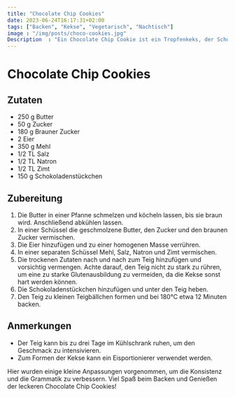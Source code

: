 ```yaml
---
title: "Chocolate Chip Cookies"
date: 2023-06-24T16:17:31+02:00
tags: ["Backen", "Kekse", "Vegetarisch", "Nachtisch"]
image : "/img/posts/choco-cookies.jpg"
Description  : "Ein Chocolate Chip Cookie ist ein Tropfenkeks, der Schokoladenstückchen als charakteristische Zutat enthält."
---
```

# Chocolate Chip Cookies
## Zutaten
- 250 g Butter
- 50 g Zucker
- 180 g Brauner Zucker
- 2 Eier
- 350 g Mehl
- 1/2 TL Salz
- 1/2 TL Natron
- 1/2 TL Zimt
- 150 g Schokoladenstückchen

## Zubereitung
1. Die Butter in einer Pfanne schmelzen und köcheln lassen, bis sie braun wird. Anschließend abkühlen lassen.
2. In einer Schüssel die geschmolzene Butter, den Zucker und den braunen Zucker vermischen.
3. Die Eier hinzufügen und zu einer homogenen Masse verrühren.
4. In einer separaten Schüssel Mehl, Salz, Natron und Zimt vermischen.
5. Die trockenen Zutaten nach und nach zum Teig hinzufügen und vorsichtig vermengen. Achte darauf, den Teig nicht zu stark zu rühren, um eine zu starke Glutenausbildung zu vermeiden, da die Kekse sonst hart werden können.
6. Die Schokoladenstückchen hinzufügen und unter den Teig heben.
7. Den Teig zu kleinen Teigbällchen formen und bei 180°C etwa 12 Minuten backen.

## Anmerkungen
- Der Teig kann bis zu drei Tage im Kühlschrank ruhen, um den Geschmack zu intensivieren.
- Zum Formen der Kekse kann ein Eisportionierer verwendet werden.

Hier wurden einige kleine Anpassungen vorgenommen, um die Konsistenz und die Grammatik zu verbessern. Viel Spaß beim Backen und Genießen der leckeren Chocolate Chip Cookies!